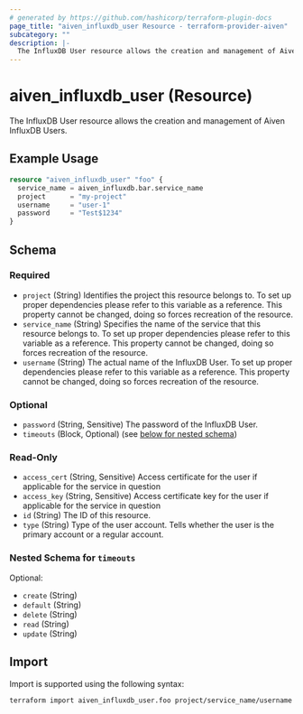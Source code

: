 ```yaml
---
# generated by https://github.com/hashicorp/terraform-plugin-docs
page_title: "aiven_influxdb_user Resource - terraform-provider-aiven"
subcategory: ""
description: |-
  The InfluxDB User resource allows the creation and management of Aiven InfluxDB Users.
---
```


# aiven_influxdb_user (Resource)

The InfluxDB User resource allows the creation and management of Aiven InfluxDB Users.

## Example Usage

```terraform
resource "aiven_influxdb_user" "foo" {
  service_name = aiven_influxdb.bar.service_name
  project      = "my-project"
  username     = "user-1"
  password     = "Test$1234"
}
```

<!-- schema generated by tfplugindocs -->
## Schema

### Required

- `project` (String) Identifies the project this resource belongs to. To set up proper dependencies please refer to this variable as a reference. This property cannot be changed, doing so forces recreation of the resource.
- `service_name` (String) Specifies the name of the service that this resource belongs to. To set up proper dependencies please refer to this variable as a reference. This property cannot be changed, doing so forces recreation of the resource.
- `username` (String) The actual name of the InfluxDB User. To set up proper dependencies please refer to this variable as a reference. This property cannot be changed, doing so forces recreation of the resource.

### Optional

- `password` (String, Sensitive) The password of the InfluxDB User.
- `timeouts` (Block, Optional) (see [below for nested schema](#nestedblock--timeouts))

### Read-Only

- `access_cert` (String, Sensitive) Access certificate for the user if applicable for the service in question
- `access_key` (String, Sensitive) Access certificate key for the user if applicable for the service in question
- `id` (String) The ID of this resource.
- `type` (String) Type of the user account. Tells whether the user is the primary account or a regular account.

<a id="nestedblock--timeouts"></a>
### Nested Schema for `timeouts`

Optional:

- `create` (String)
- `default` (String)
- `delete` (String)
- `read` (String)
- `update` (String)

## Import

Import is supported using the following syntax:

```shell
terraform import aiven_influxdb_user.foo project/service_name/username
```
